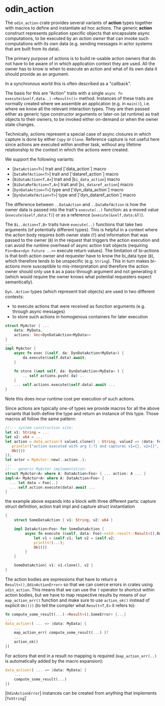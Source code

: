 # odin_action

The `odin_action` crate provides several variants of **action** types together with macros to define and instantiate ad
hoc actions. The generic **action** construct represents pplication specific objects that encapsulate async
computations, to be executed by an *action owner* that can invoke such computations with its own data (e.g. sending
messages in actor systems that are built from its data).

The primary purpose of actions is to build re-usable action owners that do not have to be aware of in which
application context they are used. All the owner has to know is when to execute an action and what of its own data
it should provide as an argument.

In a synchronous world this is often described as a "callback".

The basis for this are "Action" traits with a single `async fn execute(&self,data..)->Result<()>` method. Instances of
these traits are normally created where we assemble an application (e.g. in `main()`), i.e. where we know all the
relevant interaction types. They are then passed either as generic type constructor arguments or later-on (at runtime)
as trait objects to their owners, to be invoked either on-demand or when the owner state changes.

Technically, actions represent a special case of async closures in which capture is done by either `Copy`
or `Clone`. Reference capture is not useful here since actions are executed within another task, without any
lifetime relationship to the context in which the actions were created.
 
We support the following variants:
 
- [`DataAction<T>`] trait and ['data_action`] macro
- [`DataRefAction<T>`] trait and ['dataref_action`] macro
- [`BiDataAction<T,A>`] trait and [`bi_data_action`] macro
- [`BiDataRefAction<T,A>`] trait and [`bi_dataref_action`] macro
- [`DynDataAction<T>`] type and ['dyn_data_action`] macro
- [`DynDataRefAction<T>`] type and ['dyn_dataref_action`] macro

The difference between `..DataAction` and `..DataRefAction` is how the owner data is passed into the trait's
`execute(..)` function: as a moved value (`execute(&self,data:T)`) or as a reference (`execute(&self,data:&T)`).
 
The `Bi..Action<T,B>` traits have `execute(..)` functions that take two arguments (of potentially different types). This is
helpful in a context where the action body requires both owner state (`T`) and information that was passed to the 
owner (`B`) in the request that triggers the action execution and can avoid the runtime overhead of async action trait
objects (requiring `Pin<Box<dyn Future ..>>` execute return values). The limitation of bi-actions is that both
action owner and requester have to know the bi_data type (`B`), which therefore tends to be unspecific (e.g. `String`).
This in turn makes bi-actions more susceptible to mis-interpretation and therefore the action owner should only use
`B` as a pass-through argument and not generating it (which would require the owner knows what potential requesters
expect semantically).

`Dyn..Action` types (which represent trait objects) are used in two different contexts:

- to execute actions that were received as function arguments (e.g. through async messages)
- to store such actions in homogenous containers for later execution

```rust
struct MyActor { ...
    data: MyData, 
    actions: Vec<DynDataAction<MyData>>
}
...
impl MyActor {
    async fn exec (&self, da: DynDataAction<MyData>) { 
        da.execute(&self.data).await;
    }

    fn store (&mut self, da: DynDataAction<MyData> ) { 
        .. self actions.push( da) ..
    }
    ... self.actions.execute(&self.data).await ...
}
```

Note this does incur runtime cost per execution of such actions.

 
Since actions are typically one-of types we provide macros for all the above variants that both define the type
and return an instance of this type. Those macros all follow the same pattern:

```rust
//--- system construction site:
let v1: String = ...
let v2: u64 = ...
let action = data_action!( value1.clone() : String, value2 => |data: Foo| {
   println!("action executed with arg {:?} and captures v1={}, v2={}", data, v1, v2);
   Ok(())
});
let actor = MyActor::new(..action..);
...
//--- generic MyActor implementation:
struct MyActor<A> where A: DataAction<Foo> { ... action: A ... }
impl<A> MyActor<A> where A: DataAction<Foo> {
  ... let data = Foo{..}
  ... self.action.execute(data).await ...
}
```
the example above expands into a block with three different parts: capture struct definition, action trait impl and capture struct instantiation

```rust
{
    struct SomeDataAction { v1: String, v2: u64 }

    impl DataAction<Foo> for SomeDataAction {
         async fn execute (&self, data: Foo)->std::result::Result<(),OdinActionError> {
             let v1 = &self.v1; let v2 = &self.v2;
             println!(...);
             Ok(())
         }
    }

    SomeDataAction{ v1: v1.clone(), v2 }
}
```

The action bodies are expressions that have to return a `Result<(),OdinActionError>` so that we can coerce errors in crates using
`odin_action`. This means that we can use the `?` operator to shortcut within action bodies, but we have to map respective results
by means of our `map_action_err()` function and make sure to use `action_ok()` instead of explicit `Ok(())` (to tell the compiler
what `Result<T,E>` it refers to):
 
```rust
fn compute_some_result(...)->Result<(),SomeError> {...}
...
data_action!( ... => |data: MyData| {
    ...
    map_action_err( compute_some_result(...) )?
    ...
    action_ok()
})
```
 
For actions that end in a result no mapping is required (`map_action_err(..)` is automatically added by the macro expansion):

```rust
data_action!( ... => |data: MyData| {
    ...
    compute_some_result(...)
})
```

[`OdinActionError`] instances can be created from anything that implements [`ToString`]`
